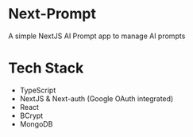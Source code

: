 # Next-Prompt

A simple NextJS AI Prompt app to manage AI prompts

# Tech Stack

- TypeScript
- NextJS & Next-auth (Google OAuth integrated)
- React
- BCrypt
- MongoDB